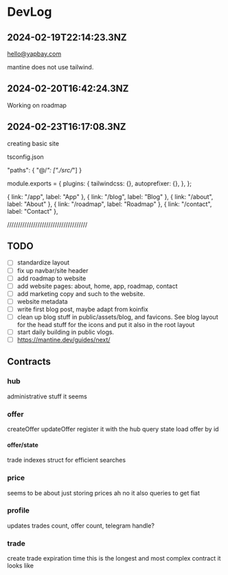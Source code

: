 # DevLog

## 2024-02-19T22:14:23.3NZ

hello@yapbay.com

mantine does not use tailwind.

## 2024-02-20T16:42:24.3NZ

Working on roadmap

## 2024-02-23T16:17:08.3NZ

creating basic site

tsconfig.json

"paths": {
"@/_": ["./src/_"]
}

module.exports = {
plugins: {
tailwindcss: {},
autoprefixer: {},
},
};

{ link: "/app", label: "App" },
{ link: "/blog", label: "Blog" },
{ link: "/about", label: "About" },
{ link: "/roadmap", label: "Roadmap" },
{ link: "/contact", label: "Contact" },

/////////////////////////////////////

## TODO

- [ ] standardize layout
- [ ] fix up navbar/site header
- [ ] add roadmap to website
- [ ] add website pages: about, home, app, roadmap, contact
- [ ] add marketing copy and such to the website.
- [ ] website metadata
- [ ] write first blog post, maybe adapt from koinfix
- [ ] clean up blog stuff in public/assets/blog, and favicons. See blog layout for the head stuff for the icons and put it also in the root layout
- [ ] start daily building in public vlogs.
- [ ] https://mantine.dev/guides/next/

## Contracts

### hub

administrative stuff it seems

### offer

createOffer
updateOffer
register it with the hub
query state
load offer by id

#### offer/state

trade indexes struct for efficient searches

### price

seems to be about just storing prices
ah no it also queries to get fiat

### profile

updates trades count, offer count, telegram handle?

### trade

create trade
expiration time
this is the longest and most complex contract it looks like
